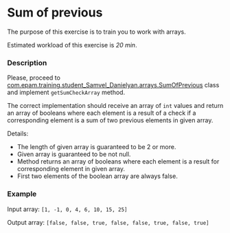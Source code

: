 # Sum of previous

The purpose of this exercise is to train you to work with arrays.

Estimated workload of this exercise is _20 min_.

### Description
Please, proceed to [com.epam.training.student_Samvel_Danielyan.arrays.SumOfPrevious](src/main/java/com/epam/training/student_Samvel_Danielyan/arrays/SumOfPrevious.java) class
and implement `getSumCheckArray` method.

The correct implementation should receive an array of `int` values 
and return an array of booleans where each element is a result 
of a check if a corresponding element is a sum 
of two previous elements in given array.

Details:
- The length of given array is guaranteed to be 2 or more.
- Given array is guaranteed to be not null.
- Method returns an array of booleans where each element is a result for corresponding element in given array.
- First two elements of the boolean array are always false.

### Example
Input array: `[1, -1, 0, 4, 6, 10, 15, 25]`

Output array: `[false, false, true, false, false, true, false, true]`